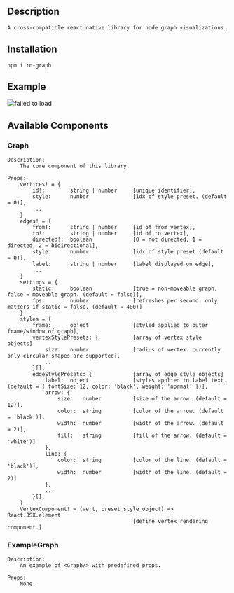 ## Description

	A cross-compatible react native library for node graph visualizations.

## Installation

	npm i rn-graph

## Example

![failed to load](https://github.com/arnav-mehra/RN-Graph/edit/master/assets/example.png)

## Available Components

### Graph

	Description:
	    The core component of this library.

	Props:
        vertices! = {
            id!:        string | number     [unique identifier],
            style:      number              [idx of style preset. (default = 0)],
            ...
        }
        edges! = {
            from!:      string | number     [id of from vertex],
            to!:        string | number     [id of to vertex],
            directed!:  boolean             [0 = not directed, 1 = directed, 2 = bidirectional],
            style:      number              [idx of style preset (default = 0)],
            label:      string | number     [label displayed on edge],
            ...
        }
        settings = {
            static:     boolean             [true = non-moveable graph, false = moveable graph. (default = false)],
            fps:        number              [refreshes per second. only matters if static = false. (default = 480)]
        }
        styles = {
            frame:      object              [styled applied to outer frame/window of graph],
            vertexStylePresets: {           [array of vertex style objects]
                size:   number              [radius of vertex. currently only circular shapes are supported],
                ...
            }[],
            edgeStylePresets: {             [array of edge style objects]
                label:  object              [styles applied to label text. (default = { fontSize: 12, color: 'black', weight: 'normal' })],
                arrow: {
                    size:   number          [size of the arrow. (default = 12)],
                    color:  string          [color of the arrow. (default = 'black')],
                    width:  number          [width of the arrow. (default = 2)],
                    fill:   string          [fill of the arrow. (default = 'white')]
                },
                line: {
                    color:  string          [color of the line. (default = 'black')],
                    width:  number          [width of the line. (default = 2)]
                },
                ...
            }[],
        }
        VertexComponent! = (vert, preset_style_object) => React.JSX.element
                                            [define vertex rendering component.]

### ExampleGraph

	Description:
        An example of <Graph/> with predefined props.
   
	Props:
        None.
